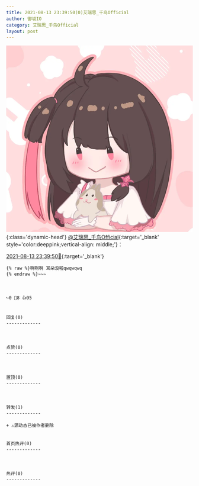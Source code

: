 ```yaml
---
title: 2021-08-13 23:39:50(0)艾瑞思_千鸟Official
author: 御坂IO
category: 艾瑞思_千鸟Official
layout: post
---
```


![img](/images/7e08840c56f251de28bdf766b647bd5fe9a5d50a.jpg){:class='dynamic-head'}
[@艾瑞思_千鸟Official](https://space.bilibili.com/1090010845/dynamic){:target='_blank' style='color:deeppink;vertical-align: middle;'}：

[2021-08-13 23:39:50🔗](https://t.bilibili.com/558477990526497951){:target='_blank'}

~~~
{% raw %}啊啊啊 耳朵没啦qwqwqwq
{% endraw %}~~~



↪️0 💬8 👍95


回复(0)
-------------



点赞(0)
-------------



置顶(0)
-------------



转发(1)
-------------

+ ⚠源动态已被作者删除


首页热评(0)
-------------



热评(0)
-------------



